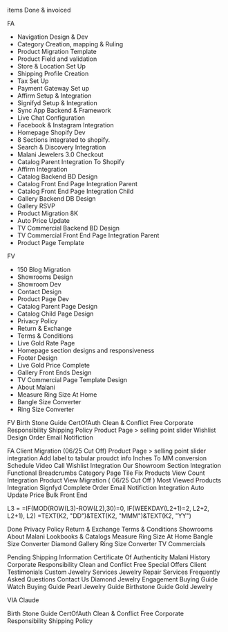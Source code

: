 items Done & invoiced

FA
- Navigation Design & Dev
- Category Creation, mapping & Ruling
- Product Migration Template
- Product Field and validation
- Store & Location Set Up
- Shipping Profile Creation
- Tax Set Up
- Payment Gateway Set up
- Affirm Setup & Integration
- Signifyd Setup & Integration
- Sync App Backend & Framework
- Live Chat Configuration
- Facebook & Instagram Integration
- Homepage Shopify Dev
- 8 Sections integrated to shopify.
- Search & Discovery Integration
- Malani Jewelers 3.0 Checkout
- Catalog Parent Integration To Shopify
- Affirm Integration
- Catalog Backend BD Design
- Catalog Front End Page Integration Parent
- Catalog Front End Page Integration Child
- Gallery Backend DB Design
- Gallery RSVP
- Product Migration 8K
- Auto Price Update
- TV Commercial Backend BD Design
- TV Commercial Front End Page Integration Parent
- Product Page Template


FV
- 150 Blog Migration
- Showrooms Design
- Showroom Dev
- Contact Design
- Product Page Dev
- Catalog Parent Page Design
- Catalog Child Page Design
- Privacy Policy
- Return & Exchange
- Terms & Conditions
- Live Gold Rate Page
- Homepage section designs and responsiveness
- Footer Design
- Live Gold Price Complete
- Gallery Front Ends Design
- TV Commercial Page Template Design
- About Malani
- Measure Ring Size At Home
- Bangle Size Converter
- Ring Size Converter


FV
Birth Stone Guide
CertOfAuth
Clean & Conflict Free
Corporate Responsibility
Shipping Policy
Product Page > selling point slider
Wishlist Design
Order Email Notifiction

FA
Client Migration (06/25 Cut Off)
Product Page >  selling point slider integration
Add label to tabular proudct info
Inches To MM conversion
Schedule Video Call
Wishlist Integration
Our Showroom Section Integration
Functional Breadcrumbs
Category Page Tile Fix 
Products View Count Integration
Product View Migration ( 06/25 Cut Off )
Most Viewed Products Integration
Signfyd Complete
Order Email Notifiction Integration
Auto Update Price Bulk Front End


L3 = =IF(MOD(ROW(L3)-ROW($L$2),30)=0, IF(WEEKDAY(L2+1)=2, L2+2, L2+1), L2)
=TEXT(K2, "DD")&TEXT(K2, "MMM")&TEXT(K2, "YY")

Done
Privacy Policy
Return & Exchange
Terms & Conditions
Showrooms
About Malani
Lookbooks & Catalogs
Measure Ring Size At Home
Bangle Size Converter
Diamond Gallery
Ring Size Converter
TV Commercials

Pending
Shipping Information
Certificate Of Authenticity
Malani History
Corporate Responsibility
Clean and Conflict Free
Special Offers
Client Testimonials
Custom Jewelry Services
Jewelry Repair Services
Frequently Asked Questions
Contact Us
Diamond Jewelry
Engagement Buying Guide
Watch Buying Guide
Pearl Jewelry Guide
Birthstone Guide
Gold Jewelry



VIA Claude

Birth Stone Guide
CertOfAuth
Clean & Conflict Free
Corporate Responsibility
Shipping Policy
